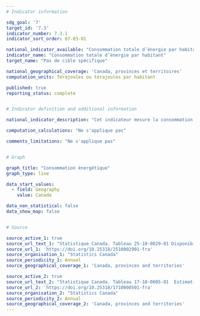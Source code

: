 ```yaml
---
# Indicator information 

sdg_goal: '7'
target_id: '7.3'
indicator_number: 7.3.1
indicator_sort_order: 07-03-01

national_indicator_available: "Consommation totale d’énergie par habitant"
indicator_name: "Consommation totale d’énergie par habitant"
target_name: "Pas de cible spécifique"

national_geographical_coverage: 'Canada, provinces et territoires'
computation_units: Térajoules ou térajoules par habitant

published: true
reporting_status: complete


# Indicator definition and additional information

national_indicator_description: "Cet indicateur mesure la consommation de différents types d'énergie, en térajoules ou en térajoules par habitant."

computation_calculations: "Ne s'applique pas"

comments_limitations: "Ne s'applique pas"


# Graph

graph_title: "Consommation énergétique"
graph_type: line

data_start_values:
  - field: Geography
    value: Canada

data_non_statistical: false
data_show_map: false


# Source

source_active_1: true
source_url_text_1: "Statistique Canada. Tableau 25-10-0029-01 Disponibilité et écoulement d'énergie primaire et secondaire en térajoules, annuel"
source_url_1: 'https://doi.org/10.25318/2510002901-fra'
source_organisation_1: "Statistics Canada"
source_periodicity_1: Annual
source_geographical_coverage_1: 'Canada, provinces and territories'

source_active_2: true
source_url_text_2: "Statistique Canada. Tableau 17-10-0005-01  Estimations de la population au 1er juillet, par âge et sexe"
source_url_2: 'https://doi.org/10.25318/1710000501-fra'
source_organisation_2: "Statistics Canada"
source_periodicity_2: Annual
source_geographical_coverage_2: 'Canada, provinces and territories'
---
```

